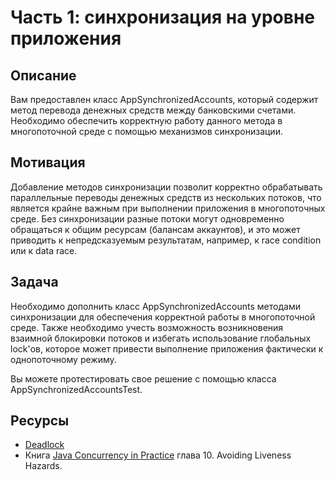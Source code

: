# Часть 1: синхронизация на уровне приложения

## Описание

Вам предоставлен класс AppSynchronizedAccounts, который содержит метод перевода денежных средств между банковскими
счетами.
Необходимо обеспечить корректную работу данного метода в многопоточной среде с помощью механизмов синхронизации.

## Мотивация

Добавление методов синхронизации позволит корректно обрабатывать параллельные переводы денежных средств из нескольких
потоков, что является крайне важным при выполнении приложения в многопоточных среде. Без синхронизации разные потоки
могут одновременно обращаться к общим ресурсам (балансам аккаунтов), и это может приводить к непредсказуемым
результатам, например, к race condition или к data race.

## Задача

Необходимо дополнить класс AppSynchronizedAccounts методами синхронизации для обеспечения корректной работы в
многопоточной среде. Также необходимо учесть возможность возникновения взаимной блокировки потоков и избегать
использование глобальных lock'ов, которое может привести выполнение приложения фактически к однопоточному режиму.

Вы можете протестировать свое решение с помощью класса AppSynchronizedAccountsTest.

## Ресурсы

- [Deadlock](https://ru.wikipedia.org/wiki/%D0%92%D0%B7%D0%B0%D0%B8%D0%BC%D0%BD%D0%B0%D1%8F_%D0%B1%D0%BB%D0%BE%D0%BA%D0%B8%D1%80%D0%BE%D0%B2%D0%BA%D0%B0)
- Книга [Java Concurrency in Practice](https://leon-wtf.github.io/doc/java-concurrency-in-practice.pdf) глава 10.
  Avoiding Liveness Hazards.